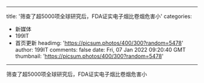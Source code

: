 
---
title: '筛查了超5000项全球研究后，FDA证实电子烟比卷烟危害小'
categories: 
 - 新媒体
 - 199IT
 - 首页更新
headimg: 'https://picsum.photos/400/300?random=5478'
author: 199IT
comments: false
date: Fri, 07 Jan 2022 09:20:40 GMT
thumbnail: 'https://picsum.photos/400/300?random=5478'
---

<div>   
筛查了超5000项全球研究后，FDA证实电子烟比卷烟危害小  
</div>
            